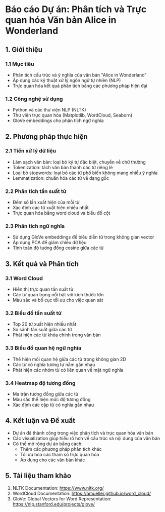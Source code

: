 # Báo cáo Dự án: Phân tích và Trực quan hóa Văn bản Alice in Wonderland

## 1. Giới thiệu
### 1.1 Mục tiêu
- Phân tích cấu trúc và ý nghĩa của văn bản "Alice in Wonderland"
- Áp dụng các kỹ thuật xử lý ngôn ngữ tự nhiên (NLP)
- Trực quan hóa kết quả phân tích bằng các phương pháp hiện đại

### 1.2 Công nghệ sử dụng
- Python và các thư viện NLP (NLTK)
- Thư viện trực quan hóa (Matplotlib, WordCloud, Seaborn)
- GloVe embeddings cho phân tích ngữ nghĩa

## 2. Phương pháp thực hiện

### 2.1 Tiền xử lý dữ liệu
- Làm sạch văn bản: loại bỏ ký tự đặc biệt, chuyển về chữ thường
- Tokenization: tách văn bản thành các từ riêng lẻ
- Loại bỏ stopwords: loại bỏ các từ phổ biến không mang nhiều ý nghĩa
- Lemmatization: chuẩn hóa các từ về dạng gốc

### 2.2 Phân tích tần suất từ
- Đếm số lần xuất hiện của mỗi từ
- Xác định các từ xuất hiện nhiều nhất
- Trực quan hóa bằng word cloud và biểu đồ cột

### 2.3 Phân tích ngữ nghĩa
- Sử dụng GloVe embeddings để biểu diễn từ trong không gian vector
- Áp dụng PCA để giảm chiều dữ liệu
- Tính toán độ tương đồng cosine giữa các từ

## 3. Kết quả và Phân tích

### 3.1 Word Cloud
- Hiển thị trực quan tần suất từ
- Các từ quan trọng nổi bật với kích thước lớn
- Màu sắc và bố cục tối ưu cho việc quan sát

### 3.2 Biểu đồ tần suất từ
- Top 20 từ xuất hiện nhiều nhất
- So sánh tần suất giữa các từ
- Phát hiện các từ khóa chính trong văn bản

### 3.3 Biểu đồ quan hệ ngữ nghĩa
- Thể hiện mối quan hệ giữa các từ trong không gian 2D
- Các từ có nghĩa tương tự nằm gần nhau
- Phát hiện các nhóm từ có liên quan về mặt ngữ nghĩa

### 3.4 Heatmap độ tương đồng
- Ma trận tương đồng giữa các từ
- Màu sắc thể hiện mức độ tương đồng
- Xác định các cặp từ có nghĩa gần nhau

## 4. Kết luận và Đề xuất
- Dự án đã thành công trong việc phân tích và trực quan hóa văn bản
- Các visualization giúp hiểu rõ hơn về cấu trúc và nội dung của văn bản
- Có thể mở rộng dự án bằng cách:
  + Thêm các phương pháp phân tích khác
  + Tối ưu hóa các tham số trực quan hóa
  + Áp dụng cho các văn bản khác

## 5. Tài liệu tham khảo
1. NLTK Documentation: https://www.nltk.org/
2. WordCloud Documentation: https://amueller.github.io/word_cloud/
3. GloVe: Global Vectors for Word Representation: https://nlp.stanford.edu/projects/glove/ 